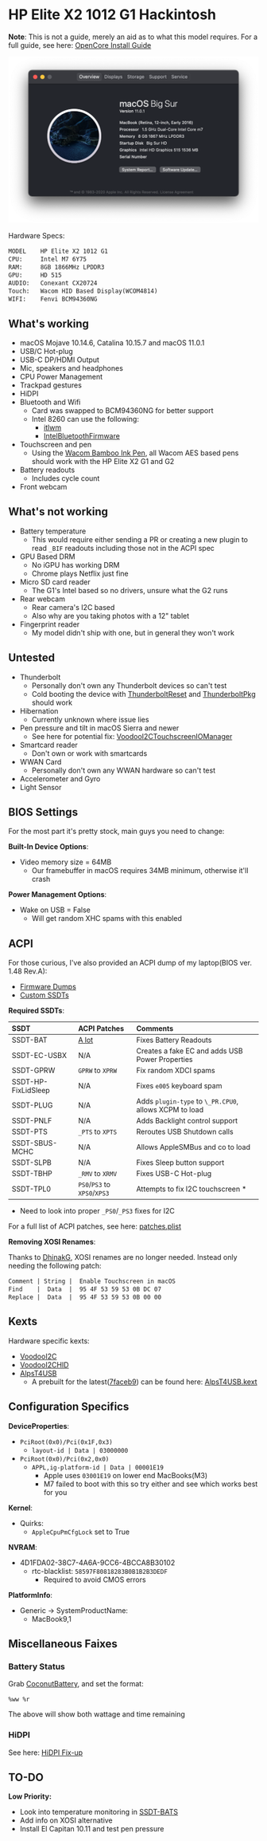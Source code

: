 # HP Elite X2 1012 G1 Hackintosh

**Note**: This is not a guide, merely an aid as to what this model requires. For a full guide, see here: [OpenCore Install Guide](https://dortania.github.io/opencore-install-guide/)

![](/images/about-this-mac.png)

Hardware Specs:

```
MODEL    HP Elite X2 1012 G1
CPU:     Intel M7 6Y75
RAM:     8GB 1866MHz LPDDR3
GPU:     HD 515
AUDIO:   Conexant CX20724
Touch:   Wacom HID Based Display(WCOM4814)
WIFI:    Fenvi BCM94360NG
```

## What's working

* macOS Mojave 10.14.6, Catalina 10.15.7 and macOS 11.0.1
* USB/C Hot-plug
* USB-C DP/HDMI Output
* Mic, speakers and headphones
* CPU Power Management
* Trackpad gestures 
* HiDPI
* Bluetooth and Wifi
  * Card was swapped to BCM94360NG for better support
  * Intel 8260 can use the following:
    * [itlwm](https://github.com/zxystd/itlwm)
    * [IntelBluetoothFirmware](https://github.com/zxystd/IntelBluetoothFirmware)
* Touchscreen and pen
  * Using the [Wacom Bamboo Ink Pen](https://www.wacom.com/en-us/products/stylus/bamboo-ink), all Wacom AES based pens should work with the HP Elite X2 G1 and G2
* Battery readouts
  * Includes cycle count
* Front webcam

## What's not working

* Battery temperature 
  * This would require either sending a PR or creating a new plugin to read `_BIF` readouts including those not in the ACPI spec
* GPU Based DRM
  * No iGPU has working DRM
  * Chrome plays Netflix just fine
* Micro SD card reader
  * The G1's Intel based so no drivers, unsure what the G2 runs
* Rear webcam
  * Rear camera's I2C based
  * Also why are you taking photos with a 12" tablet
* Fingerprint reader
  * My model didn't ship with one, but in general they won't work

## Untested

* Thunderbolt
  * Personally don't own any Thunderbolt devices so can't test
  * Cold booting the device with [ThunderboltReset](https://github.com/osy86/ThunderboltReset) and [ThunderboltPkg](https://github.com/al3xtjames/ThunderboltPkg) should work
* Hibernation
  * Currently unknown where issue lies
* Pen pressure and tilt in macOS Sierra and newer
  * See here for potential fix: [VoodooI2CTouchscreenIOManager](https://www.tonymacx86.com/threads/guide-hp-elite-x2-1012-g1-g2-clover-uefi-virtualsmc-hot-patch.276500/post-2135378)
* Smartcard reader
  * Don't own or work with smartcards
* WWAN Card
  * Personally don't own any WWAN hardware so can't test
* Accelerometer and Gyro
* Light Sensor


## BIOS Settings

For the most part it's pretty stock, main guys you need to change:

**Built-In Device Options**:

* Video memory size = 64MB
  * Our framebuffer in macOS requires 34MB minimum, otherwise it'll crash

**Power Management Options**:

* Wake on USB = False
  * Will get random XHC spams with this enabled

## ACPI

For those curious, I've also provided an ACPI dump of my laptop(BIOS ver. 1.48 Rev.A):
 
* [Firmware Dumps](/ACPI/ACPI-Dumps/)
* [Custom SSDTs](/ACPI/Custom-SSDTs/)


**Required SSDTs**:

| SSDT | ACPI Patches | Comments
| :--- | :--- | :--- |
| SSDT-BAT | [A lot](/ACPI/Custom-SSDTs/battery.plist) | Fixes Battery Readouts |
| SSDT-EC-USBX | N/A | Creates a fake EC and adds USB Power Properties |
| SSDT-GPRW | `GPRW` to `XPRW` | Fix random XDCI spams |
| SSDT-HP-FixLidSleep | N/A | Fixes `e005` keyboard spam |
| SSDT-PLUG | N/A | Adds `plugin-type` to `\_PR.CPU0`, allows XCPM to load |
| SSDT-PNLF | N/A | Adds Backlight control support |
| SSDT-PTS | `_PTS` to `XPTS` | Reroutes USB Shutdown calls |
| SSDT-SBUS-MCHC | N/A | Allows AppleSMBus and co to load |
| SSDT-SLPB | N/A | Fixes Sleep button support |
| SSDT-TBHP | `_RMV` to `XRMV` | Fixes USB-C Hot-plug |
| SSDT-TPL0 | `PS0`/`PS3` to `XPS0`/`XPS3` | Attempts to fix I2C touchscreen * |

* Need to look into proper `_PS0`/`_PS3` fixes for I2C

For a full list of ACPI patches, see here: [patches.plist](/ACPI/Custom-SSDTs/patches.plist)


**Removing XOSI Renames**:

Thanks to [DhinakG](https://github.com/dhinakg), XOSI renames are no longer needed. Instead only needing the following patch:

```
Comment | String |  Enable Touchscreen in macOS
Find    |  Data  |  95 4F 53 59 53 0B DC 07
Replace |  Data  |  95 4F 53 59 53 0B 00 00
```

## Kexts

Hardware specific kexts:

* [VoodooI2C](https://github.com/alexandred/VoodooI2C/)
* [VoodooI2CHID](https://github.com/alexandred/VoodooI2C/)
* [AlpsT4USB](https://github.com/blankmac/AlpsT4USB/releases)
  * A prebuilt for the latest([7faceb9](https://github.com/blankmac/AlpsT4USB/commit/7faceb9740b82e250398552e64f39c52bf3f5977)) can be found here: [AlpsT4USB.kext](/Kexts/AlpsT4USB.kext.zip)

## Configuration Specifics

**DeviceProperties**:

* `PciRoot(0x0)/Pci(0x1F,0x3)`
  * `layout-id | Data | 03000000`
* `PciRoot(0x0)/Pci(0x2,0x0)`
  * `APPL,ig-platform-id | Data | 00001E19`
    * Apple uses `03001E19` on lower end MacBooks(M3)
    * M7 failed to boot with this so try either and see which works best for you
  
  
**Kernel**:

* Quirks:
  * `AppleCpuPmCfgLock` set to True
 
**NVRAM**:

* 4D1FDA02-38C7-4A6A-9CC6-4BCCA8B30102
  * rtc-blacklist: `58597F80818283B0B1B2B3DEDF`
    * Required to avoid CMOS errors

**PlatformInfo**:

* Generic -> SystemProductName:
  * MacBook9,1
  
## Miscellaneous Faixes

### Battery Status

Grab [CoconutBattery](https://www.coconut-flavour.com/coconutbattery/), and set the format:

```
%ww %r
```

The above will show both wattage and time remaining

### HiDPI

See here: [HiDPI Fix-up](/HiDPI-Fixup/)

## TO-DO

**Low Priority:**

* Look into temperature monitoring in [SSDT-BATS](https://github.com/acidanthera/VirtualSMC/blob/master/Docs/Battery%20Information%20Supplement.md)
* Add info on XOSI alternative
* Install El Capitan 10.11 and test pen pressure
